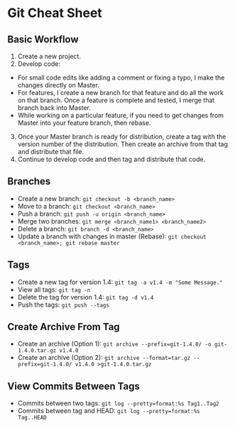 Git Cheat Sheet
===============
Basic Workflow
--------------
1. Create a new project.
2. Develop code:
  * For small code edits like adding a comment or fixing a typo, I make the changes directly on Master.
  * For features, I create a new branch for that feature and do all the work on that branch. Once a feature is complete and tested, I merge that branch back into Master.
  * While working on a particular feature, if you need to get changes from Master into your feature branch, then rebase.
3. Once your Master branch is ready for distribution, create a tag with the version number of the distribution. Then create an archive from that tag and distribute that file.
4. Continue to develop code and then tag and distribute that code.


Branches
--------
* Create a new branch: `git checkout -b <branch_name>`
* Move to a branch: `git checkout <branch_name>`
* Push a branch: `git push -u origin <branch_name>`
* Merge two branches: `git merge <branch_name1> <branch_name2>`
* Delete a branch: `git branch -d <branch_name>`
* Update a branch with changes in master (Rebase): `git checkout <branch_name>; git rebase master`


Tags
----
* Create a new tag for version 1.4: `git tag -a v1.4 -m "Some Message."`
* View all tags: `git tag -n`
* Delete the tag for version 1.4: `git tag -d v1.4`
* Push the tags: `git push --tags`


Create Archive From Tag
-----------------------
* Create an archive (Option 1): `git archive --prefix=git-1.4.0/ -o git-1.4.0.tar.gz v1.4.0`
* Create an archive (Option 2): `git archive --format=tar.gz --prefix=git-1.4.0/ v1.4.0 >git-1.4.0.tar.gz`


View Commits Between Tags
-------------------------
* Commits between two tags: `git log --pretty=format:%s Tag1..Tag2`
* Commits between tag and HEAD: `git log --pretty=format:%s Tag..HEAD`
